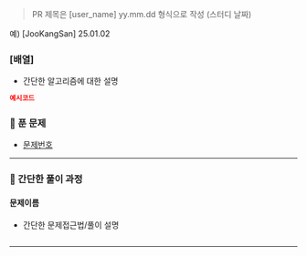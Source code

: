 > PR 제목은 [user_name] yy.mm.dd 형식으로 작성 (스터디 날짜)

예) [JooKangSan] 25.01.02
### [배열]

- 간단한 알고리즘에 대한 설명

```json
예시코드
```


### 📌 푼 문제

- [문제번호]()

---

### 📝 간단한 풀이 과정

####  문제이름

- 간단한 문제접근법/풀이 설명

```javascript

```

---
